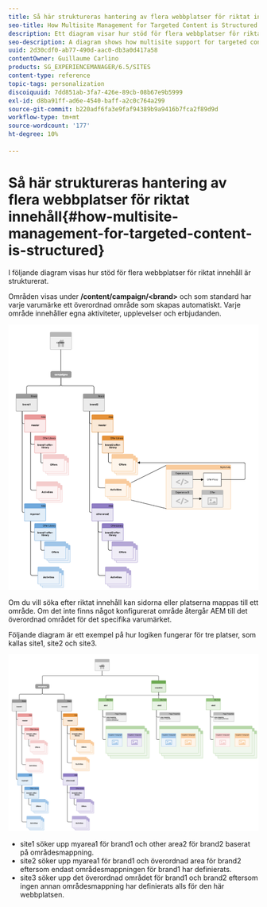 ```yaml
---
title: Så här struktureras hantering av flera webbplatser för riktat innehåll
seo-title: How Multisite Management for Targeted Content is Structured
description: Ett diagram visar hur stöd för flera webbplatser för riktat innehåll är strukturerat
seo-description: A diagram shows how multisite support for targeted content is structured
uuid: 2d30cdf0-ab77-490d-aac0-db3a0d417a58
contentOwner: Guillaume Carlino
products: SG_EXPERIENCEMANAGER/6.5/SITES
content-type: reference
topic-tags: personalization
discoiquuid: 7dd851ab-3fa7-426e-89cb-08b67e9b5999
exl-id: d8ba91ff-ad6e-4540-baff-a2c0c764a299
source-git-commit: b220adf6fa3e9faf94389b9a9416b7fca2f89d9d
workflow-type: tm+mt
source-wordcount: '177'
ht-degree: 10%

---
```


# Så här struktureras hantering av flera webbplatser för riktat innehåll{#how-multisite-management-for-targeted-content-is-structured}

I följande diagram visas hur stöd för flera webbplatser för riktat innehåll är strukturerat.

Områden visas under **/content/campaign/&lt;brand>** och som standard har varje varumärke ett överordnad område som skapas automatiskt. Varje område innehåller egna aktiviteter, upplevelser och erbjudanden.

![chlimage_1-268](assets/chlimage_1-268.png)

Om du vill söka efter riktat innehåll kan sidorna eller platserna mappas till ett område. Om det inte finns något konfigurerat område återgår AEM till det överordnad området för det specifika varumärket.

Följande diagram är ett exempel på hur logiken fungerar för tre platser, som kallas site1, site2 och site3.

![chlimage_1-269](assets/chlimage_1-269.png)

* site1 söker upp myarea1 för brand1 och other area2 för brand2 baserat på områdesmappning.
* site2 söker upp myarea1 för brand1 och överordnad area för brand2 eftersom endast områdesmappningen för brand1 har definierats.
* site3 söker upp det överordnad området för brand1 och brand2 eftersom ingen annan områdesmappning har definierats alls för den här webbplatsen.
